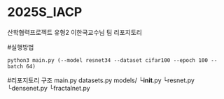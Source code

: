 # 2025S_IACP
산학협력프로젝트 유형2 이한국교수님 팀 리포지토리

#실행방법
```
python3 main.py (--model resnet34 --dataset cifar100 --epoch 100 --batch 64)
```

#리포지토리 구조
main.py
datasets.py
models/
└__init__.py
└resnet.py
└densenet.py
└fractalnet.py
